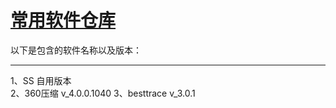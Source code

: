 [常用软件仓库](http://www.tayi.me)
=======
以下是包含的软件名称以及版本：

-----------
1、SS 自用版本</br>
2、360压缩 v_4.0.0.1040
3、besttrace v_3.0.1